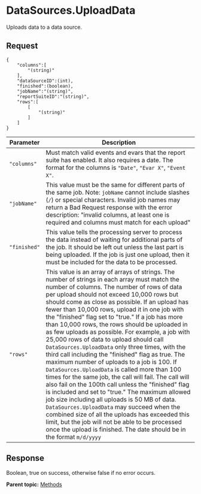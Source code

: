 #  **DataSources.UploadData** 

Uploads data to a data source.

##  **Request** 

 

```
{
	"columns":[
		"(string)"
	],
	"dataSourceID":(int),
	"finished":(boolean),
	"jobName":"(string)",
	"reportSuiteID":"(string)",
	"rows":[
		[
			"(string)"
		]
	]
}
```
|Parameter|Description|
|-----|----------|
| `"columns"`  | Must match valid events and evars that the report suite has enabled. It also requires a date. The format for the columns is `"Date"`, `"Evar X"`, `"Event X"`. |
| `"jobName"`  | This value must be the same for different parts of the same job. Note: `jobName` cannot include slashes (`/`) or special characters. Invalid job names may return a Bad Request response with the error description: "invalid columns, at least one is required and columns must match for each upload" |
| `"finished"`  | This value tells the processing server to process the data instead of waiting for additional parts of the job. It should be left out unless the last part is being uploaded. If the job is just one upload, then it must be included for the data to be processed. |
| `"rows"` | This value is an array of arrays of strings. The number of strings in each array must match the number of columns. The number of rows of data per upload should not exceed 10,000 rows but should come as close as possible. If an upload has fewer than 10,000 rows, upload it in one job with the "finished" flag set to "true." If a job has more than 10,000 rows, the rows should be uploaded in as few uploads as possible. For example, a job with 25,000 rows of data to upload should call `DataSources.UploadData` only three times, with the third call including the "finished" flag as true. The maximum number of uploads to a job is 100. If `DataSources.UploadData` is called more than 100 times for the same job, the call will fail. The call will also fail on the 100th call unless the "finished" flag is included and set to "true." The maximum allowed job size including all uploads is 50 MB of data. `DataSources.UploadData` may succeed when the combined size of all the uploads has exceeded this limit, but the job will not be able to be processed once the upload is finished. The date should be in the format `m/d/yyyy` |

## Response

Boolean, true on success, otherwise false if no error occurs.

**Parent topic:** [Methods](../methods/c_data_sources_methods_1.4.md)

